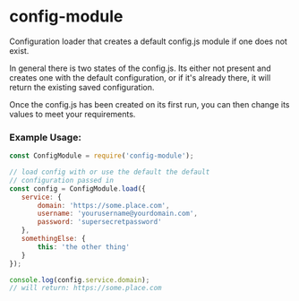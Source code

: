 # config-module

Configuration loader that creates a default config.js module if one does not exist.

In general there is two states of the config.js.  Its either not present and creates one with the default configuration, or if it's already there, it will return the existing saved configuration.

Once the config.js has been created on its first run, you can then change its values to meet your requirements.

### Example Usage:

```javascript
const ConfigModule = require('config-module');

// load config with or use the default the default
// configuration passed in
const config = ConfigModule.load({
   service: {
       domain: 'https://some.place.com',
       username: 'yourusername@yourdomain.com',
       password: 'supersecretpassword'
   },
   somethingElse: {
       this: 'the other thing'
   }
});

console.log(config.service.domain); 
// will return: https://some.place.com
```

